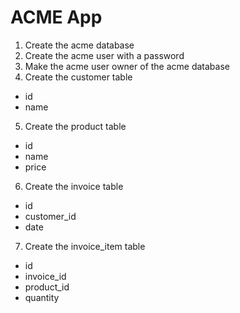 # ACME App
1. Create the acme database
2. Create the acme user with a password
3. Make the acme user owner of the acme database
4. Create the customer table
- id
- name
5. Create the product table
- id
- name
- price
6. Create the invoice table
- id
- customer_id
- date
7. Create the invoice_item table
- id
- invoice_id
- product_id
- quantity

